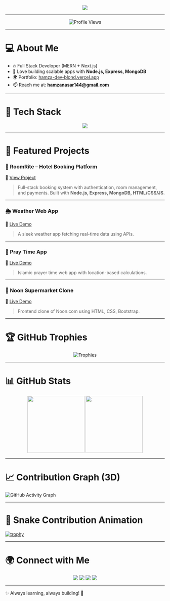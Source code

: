 <!-- Typing Banner -->
<p align="center">
  <a href="https://git.io/typing-svg">
    <img src="https://readme-typing-svg.herokuapp.com?font=Fira+Code&size=25&duration=3000&pause=1000&center=true&vCenter=true&width=600&lines=Hi+%F0%9F%91%8B%2C+I'm+Hamza+Nasar;Full+Stack+Developer;MERN+%7C+Next.js+%7C+Backend+API+Expert;Always+Learning+%26+Building+%F0%9F%9A%80">
  </a>
</p>

---

<!-- Profile Views -->
<p align="center">
  <img src="https://komarev.com/ghpvc/?username=hamza-nasar&label=Profile%20views&color=0e75b6&style=flat" alt="Profile Views" />
</p>

---

# 💻 About Me
- 🔥 Full Stack Developer (MERN + Next.js)  
- 🚀 Love building scalable apps with **Node.js, Express, MongoDB**  
- 🌍 Portfolio: [hamza-dev-blond.vercel.app](https://hamza-dev-blond.vercel.app/)  
- 📫 Reach me at: **hamzanasar144@gmail.com**  

---

# 🚀 Tech Stack

<p align="center">
  <img src="https://skillicons.dev/icons?i=html,css,js,bootstrap,tailwind,react,nextjs,nodejs,express,mongodb,git,github,postman,vercel,vscode" />
</p>

---

# 📂 Featured Projects  

### 🏨 RoomRite – Hotel Booking Platform  
🔗 [View Project](https://github.com/hamza-nasar/roomrite)  
> Full-stack booking system with authentication, room management, and payments. Built with **Node.js, Express, MongoDB, HTML/CSS/JS**.  

---

### 🌦️ Weather Web App  
🔗 [Live Demo](https://hamzanasar114.github.io/Weather-web/)  
> A sleek weather app fetching real-time data using APIs.  

---

### 🕌 Pray Time App  
🔗 [Live Demo](https://hamzanasar114.github.io/Pray-Time/)  
> Islamic prayer time web app with location-based calculations.  

---

### 🛒 Noon Supermarket Clone  
🔗 [Live Demo](https://hamzanasar114.github.io/noonweb-clone/)  
> Frontend clone of Noon.com using HTML, CSS, Bootstrap.  

---

# 🏆 GitHub Trophies
<p align="center">
  <img src="https://github-profile-trophy.vercel.app/?username=hamza-nasar&theme=onedark&row=2&column=4" alt="Trophies" />
</p>

---

# 📊 GitHub Stats
<p align="center">
  <img src="https://github-readme-stats.vercel.app/api?username=hamza-nasar&show_icons=true&theme=tokyonight" height="180"/>
  <img src="https://github-readme-streak-stats.herokuapp.com/?user=hamza-nasar&theme=tokyonight" height="180"/>
</p>

---

# 📈 Contribution Graph (3D)
![GitHub Activity Graph](https://github-readme-activity-graph.vercel.app/graph?username=hamza-nasar&bg_color=0D1117&color=7F3FBF&line=00AEFF&point=FFFFFF&area=true&hide_border=true)

---

# 🐍 Snake Contribution Animation
[![trophy](https://github-profile-trophy.vercel.app/?username=hamza-nasar&theme=onedark&row=2&column=4)](https://github.com/ryo-ma/github-profile-trophy)


---

# 🌍 Connect with Me
<p align="center">
  <a href="mailto:hamzanasar144@gmail.com"><img src="https://skillicons.dev/icons?i=gmail" /></a>
  <a href="https://github.com/hamza-nasar"><img src="https://skillicons.dev/icons?i=github" /></a>
  <a href="https://hamza-dev-blond.vercel.app/"><img src="https://skillicons.dev/icons?i=vercel" /></a>
  <a href="https://linkedin.com"><img src="https://skillicons.dev/icons?i=linkedin" /></a>
</p>

---

✨ Always learning, always building! 🚀
